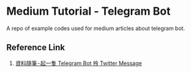 # Medium Tutorial - Telegram Bot

A repo of example codes used for medium articles about telegram bot.

## Reference Link

1. [資料隨筆 - 起一隻 Telegram Bot 拎 Twitter Message](https://medium.com/@liwaiyin430/1be2518e6c4c)
